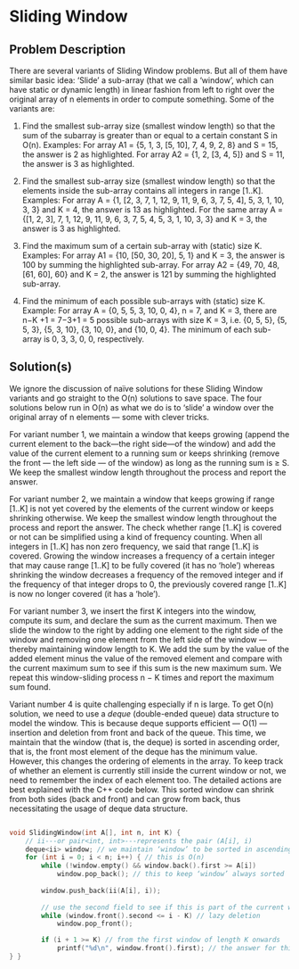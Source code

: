 # Sliding Window

## Problem Description

There are several variants of Sliding Window problems. But all of them have similar basic idea: ‘Slide’ a sub-array (that we call a ‘window’, which can have static or dynamic length) in linear fashion from left to right over the original array of n elements in order to compute something. Some of the variants are:

1. Find the smallest sub-array size (smallest window length) so that the sum of the subarray is greater than or equal to a certain constant S in O(n). Examples:  For array A1 = {5, 1, 3, [5, 10], 7, 4, 9, 2, 8} and S = 15, the answer is 2 as highlighted. For array A2 = {1, 2, [3, 4, 5]} and S = 11, the answer is 3 as highlighted.

2. Find the smallest sub-array size (smallest window length) so that the elements inside the sub-array contains all integers in range [1..K]. Examples: For array A = {1, [2, 3, 7, 1, 12, 9, 11, 9, 6, 3, 7, 5, 4], 5, 3, 1, 10, 3, 3} and K = 4, the answer is 13 as highlighted. For the same array A = {[1, 2, 3], 7, 1, 12, 9, 11, 9, 6, 3, 7, 5, 4, 5, 3, 1, 10, 3, 3} and K = 3, the answer is 3 as highlighted.

3. Find the maximum sum of a certain sub-array with (static) size K. Examples: For array A1 = {10, [50, 30, 20], 5, 1} and K = 3, the answer is 100 by summing the highlighted sub-array. For array A2 = {49, 70, 48, [61, 60], 60} and K = 2, the answer is 121 by summing the highlighted sub-array.

4. Find the minimum of each possible sub-arrays with (static) size K. Example: For array A = {0, 5, 5, 3, 10, 0, 4}, n = 7, and K = 3, there are n−K +1 = 7−3+1 = 5 possible sub-arrays with size K = 3, i.e. {0, 5, 5}, {5, 5, 3}, {5, 3, 10}, {3, 10, 0}, and {10, 0, 4}. The minimum of each sub-array is 0, 3, 3, 0, 0, respectively.

## Solution(s)

We ignore the discussion of naïve solutions for these Sliding Window variants and go straight to the O(n) solutions to save space. The four solutions below run in O(n) as what we do is to ‘slide’ a window over the original array of n elements — some with clever tricks.

For variant number 1, we maintain a window that keeps growing (append the current element to the back—the right side—of the window) and add the value of the current element to a running sum or keeps shrinking (remove the front — the left side — of the window) as long as the running sum is ≥ S. We keep the smallest window length throughout the process and report the answer.

For variant number 2, we maintain a window that keeps growing if range [1..K] is not yet covered by the elements of the current window or keeps shrinking otherwise. We keep the smallest window length throughout the process and report the answer. The check whether range [1..K] is covered or not can be simplified using a kind of frequency counting. When all integers in [1..K] has non zero frequency, we said that range [1..K] is covered. Growing the window increases a frequency of a certain integer that may cause range [1..K] to be fully covered (it has no ‘hole’) whereas shrinking the window decreases a frequency of the removed integer and if the frequency of that integer drops to 0, the previously covered range [1..K] is now no longer covered (it has a ‘hole’).

For variant number 3, we insert the first K integers into the window, compute its sum, and declare the sum as the current maximum. Then we slide the window to the right by adding one element to the right side of the window and removing one element from the left side of the window — thereby maintaining window length to K. We add the sum by the value of the added element minus the value of the removed element and compare with the current maximum sum to see if this sum is the new maximum sum. We repeat this window-sliding process n − K times and report the maximum sum found.

Variant number 4 is quite challenging especially if n is large. To get O(n) solution, we need to use a _deque_ (double-ended queue) data structure to model the window. This is because deque supports efficient — O(1) — insertion and deletion from front and back of the queue. This time, we maintain that the window (that is, the deque) is sorted in ascending order, that is, the front most element of the deque has the minimum value. However, this changes the ordering of elements in the array. To keep track of whether an element is currently still inside the current window or not, we need to remember the index of each element too. The detailed actions are best explained with the C++ code below. This sorted window can shrink from both sides (back and front) and can grow from back, thus necessitating the usage of deque data structure.

```cpp

void SlidingWindow(int A[], int n, int K) {
	// ii---or pair<int, int>---represents the pair (A[i], i)
	deque<ii> window; // we maintain ‘window’ to be sorted in ascending order
	for (int i = 0; i < n; i++) { // this is O(n)
		while (!window.empty() && window.back().first >= A[i])
			window.pop_back(); // this to keep ‘window’ always sorted
		
		window.push_back(ii(A[i], i));
		
		// use the second field to see if this is part of the current window
		while (window.front().second <= i - K) // lazy deletion
			window.pop_front();

		if (i + 1 >= K) // from the first window of length K onwards
			printf("%d\n", window.front().first); // the answer for this window
} }

```

